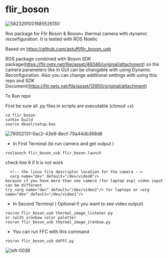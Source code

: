 # flir_boson
![5823291001685526150](https://github.com/user-attachments/assets/3f96f0c2-acf3-4fcf-bc41-927cf51fc043)

Ros package for Flir Boson &amp; Boson+ thermal camera with dynamic reconfiguration. It is tested with ROS Noetic

Based on https://github.com/astuff/flir_boson_usb

ROS package combined with Boson SDK package(https://flir.netx.net/file/asset/46046/original/attachment) so the camera parameters like in GUI can be changable with using Dynamic Reconfiguration.
Also you can change additional settings with using this repo and SDK Document(https://flir.netx.net/file/asset/12950/original/attachment)


To Run repo

First be sure all .py files in scripts are executable (chmod +x)
```
cd flir_boson
catkin build
source devel/setup.bas
```
![76002131-0ac2-43e9-8ecf-79a44db368d8](https://github.com/user-attachments/assets/7f812c83-d3d6-4735-8b5e-70dca742a80e)
* In First Terminal (to run camera and get output )
```
roslaunch flir_boson_usb flir_boson.launch 
```
check line 6 if it is not work
```
  <!-- the linux file descriptor location for the camera -->
  <arg name="dev" default="/dev/video0"/>
because if you have more than one camera (for laptop esp) video input can be different 
try <arg name="dev" default="/dev/video2"/> for laptops or <arg name="dev" default="/dev/video1"/>
```

* In Second Terminal ( Optional if you want to see video output)
```
rosrun flir_boson_usb thermal_image_listener.py 
or (with ironbow color palette)
rosrun flir_boson_usb thermal_image_ironbow.py 
```

* You can run FFC with this command
```
rosrun flir_boson_usb doFFC.py 
```
![left-0036](https://github.com/user-attachments/assets/581fc966-151e-4809-8ea8-e9128283f97a)

